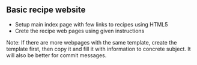 ## Basic recipe website
- Setup main index page with few links to recipes using HTML5
- Crete the recipe web pages using given instructions

Note: If there are more webpages with the same template, create the template first,
    then copy it and fill it with information to concrete subject. It will also be better
    for commit messages. 